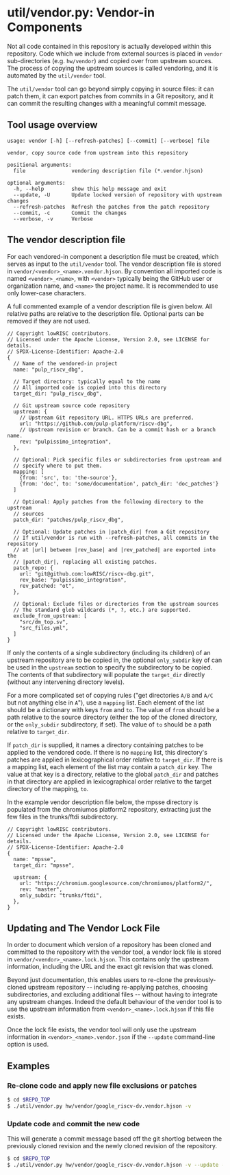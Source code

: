 # util/vendor.py: Vendor-in Components

Not all code contained in this repository is actually developed within this repository.
Code which we include from external sources is placed in `vendor` sub-directories (e.g. `hw/vendor`) and copied over from upstream sources.
The process of copying the upstream sources is called vendoring, and it is automated by the `util/vendor` tool.

The `util/vendor` tool can go beyond simply copying in source files: it can patch them, it can export patches from commits in a Git repository, and it can commit the resulting changes with a meaningful commit message.

## Tool usage overview

```
usage: vendor [-h] [--refresh-patches] [--commit] [--verbose] file

vendor, copy source code from upstream into this repository

positional arguments:
  file               vendoring description file (*.vendor.hjson)

optional arguments:
  -h, --help         show this help message and exit
  --update, -U       Update locked version of repository with upstream changes
  --refresh-patches  Refresh the patches from the patch repository
  --commit, -c       Commit the changes
  --verbose, -v      Verbose
```

## The vendor description file

For each vendored-in component a description file must be created, which serves as input to the `util/vendor` tool.
The vendor description file is stored in `vendor/<vendor>_<name>.vendor.hjson`.
By convention all imported code is named `<vendor>_<name>`, with `<vendor>` typically being the GitHub user or organization name, and `<name>` the project name.
It is recommended to use only lower-case characters.

A full commented example of a vendor description file is given below.
All relative paths are relative to the description file.
Optional parts can be removed if they are not used.

```
// Copyright lowRISC contributors.
// Licensed under the Apache License, Version 2.0, see LICENSE for details.
// SPDX-License-Identifier: Apache-2.0
{
  // Name of the vendored-in project
  name: "pulp_riscv_dbg",

  // Target directory: typically equal to the name
  // All imported code is copied into this directory
  target_dir: "pulp_riscv_dbg",

  // Git upstream source code repository
  upstream: {
    // Upstream Git repository URL. HTTPS URLs are preferred.
    url: "https://github.com/pulp-platform/riscv-dbg",
    // Upstream revision or branch. Can be a commit hash or a branch name.
    rev: "pulpissimo_integration",
  },

  // Optional: Pick specific files or subdirectories from upstream and
  // specify where to put them.
  mapping: [
    {from: 'src', to: 'the-source'},
    {from: 'doc', to: 'some/documentation', patch_dir: 'doc_patches'}
  ]

  // Optional: Apply patches from the following directory to the upstream
  // sources
  patch_dir: "patches/pulp_riscv_dbg",

  // Optional: Update patches in |patch_dir| from a Git repository
  // If util/vendor is run with --refresh-patches, all commits in the repository
  // at |url| between |rev_base| and |rev_patched| are exported into the
  // |patch_dir|, replacing all existing patches.
  patch_repo: {
    url: "git@github.com:lowRISC/riscv-dbg.git",
    rev_base: "pulpissimo_integration",
    rev_patched: "ot",
  },

  // Optional: Exclude files or directories from the upstream sources
  // The standard glob wildcards (*, ?, etc.) are supported.
  exclude_from_upstream: [
    "src/dm_top.sv",
    "src_files.yml",
  ]
}
```

If only the contents of a single subdirectory (including its children) of an upstream repository are to be copied in, the optional `only_subdir` key of can be used in the `upstream` section to specify the subdirectory to be copied.
The contents of that subdirectory will populate the `target_dir` directly (without any intervening directory levels).

For a more complicated set of copying rules ("get directories `A/B` and `A/C` but not anything else in `A`"), use a `mapping` list.
Each element of the list should be a dictionary with keys `from` and `to`.
The value of `from` should be a path relative to the source directory (either the top of the cloned directory, or the `only_subdir` subdirectory, if set).
The value of `to` should be a path relative to `target_dir`.

If `patch_dir` is supplied, it names a directory containing patches to be applied to the vendored code.
If there is no `mapping` list, this directory's patches are applied in lexicographical order relative to `target_dir`.
If there is a mapping list, each element of the list may contain a `patch_dir` key.
The value at that key is a directory, relative to the global `patch_dir` and patches in that directory are applied in lexicographical order relative to the target directory of the mapping, `to`.

In the example vendor description file below, the mpsse directory is populated from the chromiumos platform2 repository, extracting just the few files in the trunks/ftdi subdirectory.

```
// Copyright lowRISC contributors.
// Licensed under the Apache License, Version 2.0, see LICENSE for details.
// SPDX-License-Identifier: Apache-2.0
{
  name: "mpsse",
  target_dir: "mpsse",

  upstream: {
    url: "https://chromium.googlesource.com/chromiumos/platform2/",
    rev: "master",
    only_subdir: "trunks/ftdi",
  },
}
```

## Updating and The Vendor Lock File

In order to document which version of a repository has been cloned and committed to the repository with the vendor tool, a vendor lock file is stored in `vendor/<vendor>_<name>.lock.hjson`.
This contains only the upstream information, including the URL and the exact git revision that was cloned.

Beyond just documentation, this enables users to re-clone the previously-cloned upstream repository -- including re-applying patches, choosing subdirectories, and excluding additional files -- without having to integrate any upstream changes.
Indeed the default behaviour of the vendor tool is to use the upstream information from `<vendor>_<name>.lock.hjson` if this file exists.

Once the lock file exists, the vendor tool will only use the upstream information in `<vendor>_<name>.vendor.json` if the `--update` command-line option is used.

## Examples

### Re-clone code and apply new file exclusions or patches

```bash
$ cd $REPO_TOP
$ ./util/vendor.py hw/vendor/google_riscv-dv.vendor.hjson -v
```

### Update code and commit the new code

This will generate a commit message based off the git shortlog between the
previously cloned revision and the newly cloned revision of the repository.

```bash
$ cd $REPO_TOP
$ ./util/vendor.py hw/vendor/google_riscv-dv.vendor.hjson -v --update --commit
```
